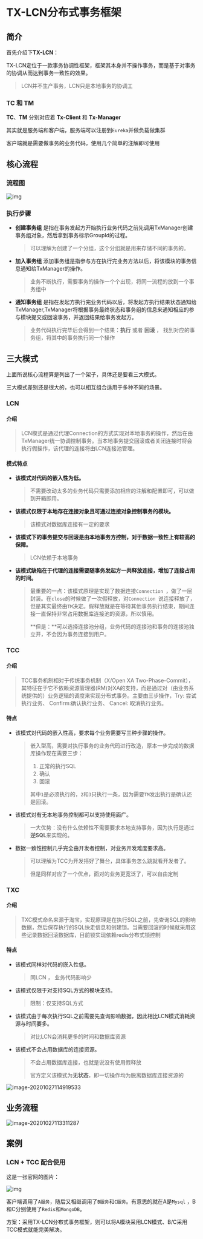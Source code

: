 # TX-LCN分布式事务框架

## 简介

首先介绍下**TX-LCN**：

TX-LCN定位于一款事务协调性框架，框架其本身并不操作事务，而是基于对事务的协调从而达到事务一致性的效果。

> LCN并不生产事务，LCN只是本地事务的协调工

### TC 和  TM

**TC**、**TM** 分别对应着 **Tx-Client** 和  **Tx-Manager**

其实就是服务端和客户端，服务端可以注册到`Eureka`并做负载做集群

客户端就是需要做事务的业务代码，使用几个简单的注解即可使用



## 核心流程

### 流程图

![img](../../image/yuanli645464646fadfasdf6465.png)

### 执行步骤

- **创建事务组**
  是指在事务发起方开始执行业务代码之前先调用TxManager创建事务组对象，然后拿到事务标示GroupId的过程。

  > 可以理解为创建了一个分组，这个分组就是用来存储不同的事务的。

  

- **加入事务组**
  添加事务组是指参与方在执行完业务方法以后，将该模块的事务信息通知给TxManager的操作。

  > 业务不断执行，需要事务的操作一个个出现，将同一流程的放到一个事务组中

  

- **通知事务组**
  是指在发起方执行完业务代码以后，将发起方执行结果状态通知给TxManager,TxManager将根据事务最终状态和事务组的信息来通知相应的参与模块提交或回滚事务，并返回结果给事务发起方。

  > 业务代码执行完毕后会得到一个结果：**执行** 或者 **回滚** ， 找到对应的事务组，将其中的事务执行同一个操作



## 三大模式

上面所说核心流程算是列出了一个架子，具体还是要看三大模式。

三大模式差别还是很大的，也可以相互组合适用于多种不同的场景。

### LCN

#### 介绍

>  LCN模式是通过代理Connection的方式实现对本地事务的操作，然后在由TxManager统一协调控制事务。当本地事务提交回滚或者关闭连接时将会执行假操作，该代理的连接将由LCN连接池管理。

#### 模式特点

- **该模式对代码的嵌入性为低。**

  > 不需要改动太多的业务代码只需要添加相应的注解和配置即可，可以做到开箱即用。

  

- **该模式仅限于本地存在连接对象且可通过连接对象控制事务的模块。**

  > 该模式对数据库连接有一定的要求

  

- **该模式下的事务提交与回滚是由本地事务方控制，对于数据一致性上有较高的保障。**

  > LCN依赖于本地事务

  

- **该模式缺陷在于代理的连接需要随事务发起方一共释放连接，增加了连接占用的时间。**

  > 最重要的一点：该模式原理是实现了数据连接`Connection `，做了一层封装。在`close`的时候做了一次假释放，对`Connection `说连接释放了，但是其实最终由`TM`决定。假释放就是在等待其他事务执行结束，期间连接一直保持非常占用数据库连接池的资源，所以慎用。
  >
  > **但是：**可以选择连接池分组，业务代码的连接池和事务的连接池独立开，不会因为事务连接到用户。



### TCC

#### 介绍

> TCC事务机制相对于传统事务机制（X/Open XA Two-Phase-Commit），其特征在于它不依赖资源管理器(RM)对XA的支持，而是通过对（由业务系统提供的）业务逻辑的调度来实现分布式事务。主要由三步操作，Try: 尝试执行业务、 Confirm:确认执行业务、 Cancel: 取消执行业务。

#### 特点

- 该模式对代码的嵌入性高，要求每个业务需要写三种步骤的操作。

  > 嵌入型高，需要对执行事务的业务代码进行改造，原本一步完成的数据库操作现在需要三步：
  >
  > 1. 正常的执行SQL
  > 2. 确认
  > 3. 回滚
  >
  > 其中`1`是必须执行的，`2`和`3`只执行一条，因为需要`TM`发出执行是确认还是回滚。

- 该模式对有无本地事务控制都可以支持使用面广。

  > 一大优势：没有什么依赖性不需要要求本地支持事务，因为执行是通过**逆SQL**来实现的。

  

- 数据一致性控制几乎完全由开发者控制，对业务开发难度要求高。

  > 可以理解为TCC为开发搭好了舞台，具体事务怎么跳就看开发者了。
  >
  > 但是同样对应了一个优点，面对的业务更宽泛了，可以自由定制

### TXC

#### 介绍

> TXC模式命名来源于淘宝，实现原理是在执行SQL之前，先查询SQL的影响数据，然后保存执行的SQL快走信息和创建锁。当需要回滚的时候就采用这些记录数据回滚数据库，目前锁实现依赖redis分布式锁控制

#### 特点

- 该模式同样对代码的嵌入性低。

  > 同LCN ， 业务代码影响少

  

- 该模式仅限于对支持SQL方式的模块支持。

  > 限制：仅支持SQL方式

  

- 该模式由于每次执行SQL之前需要先查询影响数据，因此相比LCN模式消耗资源与时间要多。

  > 对比LCN会消耗更多的时间和数据库资源

  

- 该模式不会占用数据库的连接资源。

  > 不会占用数据库连接，也就是说没有使用假释放
  >
  > 官方定义该模式为**无状态**，即一切操作均为脱离数据库连接资源的

![image-20201027114919533](../../image/image-20201027114919533.png)

##  业务流程

![image-20201027113311287](../../image/image-20201027113311287.png)

## 案例

### LCN + TCC 配合使用

这是一张官网的图片：

![img](../../image/txlcn-971106abc961014.png)

客户端调用了`A服务`，随后又相继调用了`B服务`和`C服务`。有意思的就在A是`Mysql` ，B和C分别使用了`Redis`和`MongoDB`。

方案：采用TX-LCN分布式事务框架，则可以将A模块采用LCN模式、B/C采用TCC模式就能完美解决。